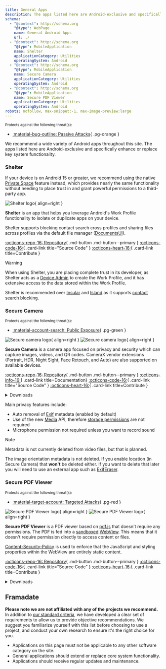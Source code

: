 ```yaml
---
title: General Apps
description: The apps listed here are Android-exclusive and specifically enhance or replace key system functionality.
schema:
  - "@context": http://schema.org
    "@type": WebPage
    name: General Android Apps
    url: ./
  - "@context": http://schema.org
    "@type": MobileApplication
    name: Shelter
    applicationCategory: Utilities
    operatingSystem: Android
  - "@context": http://schema.org
    "@type": MobileApplication
    name: Secure Camera
    applicationCategory: Utilities
    operatingSystem: Android
  - "@context": http://schema.org
    "@type": MobileApplication
    name: Secure PDF Viewer
    applicationCategory: Utilities
    operatingSystem: Android
robots: nofollow, max-snippet:-1, max-image-preview:large
---
```


<small>Protects against the following threat(s):</small>

- [:material-bug-outline: Passive Attacks](../basics/common-threats.md#security-and-privacy){ .pg-orange }

We recommend a wide variety of Android apps throughout this site. The apps listed here are Android-exclusive and specifically enhance or replace key system functionality.

### Shelter

If your device is on Android 15 or greater, we recommend using the native [Private Space](../os/android-overview.md#private-space) feature instead, which provides nearly the same functionality without needing to place trust in and grant powerful permissions to a third-party app.

<div class="admonition recommendation" markdown>

![Shelter logo](../assets/img/android/shelter.svg){ align=right }

**Shelter** is an app that helps you leverage Android's Work Profile functionality to isolate or duplicate apps on your device.

Shelter supports blocking contact search cross profiles and sharing files across profiles via the default file manager ([DocumentsUI](https://source.android.com/devices/architecture/modular-system/documentsui)).

[:octicons-repo-16: Repository](https://gitea.angry.im/PeterCxy/Shelter#shelter){ .md-button .md-button--primary }
[:octicons-code-16:](https://gitea.angry.im/PeterCxy/Shelter){ .card-link title="Source Code" }
[:octicons-heart-16:](https://patreon.com/PeterCxy){ .card-link title=Contribute }

</div>

<div class="admonition warning" markdown>
<p class="admonition-title">Warning</p>

When using Shelter, you are placing complete trust in its developer, as Shelter acts as a [Device Admin](https://developer.android.com/guide/topics/admin/device-admin) to create the Work Profile, and it has extensive access to the data stored within the Work Profile.

</div>

Shelter is recommended over [Insular](https://secure-system.gitlab.io/Insular) and [Island](https://github.com/oasisfeng/island) as it supports [contact search blocking](https://secure-system.gitlab.io/Insular/faq.html).

### Secure Camera

<small>Protects against the following threat(s):</small>

- [:material-account-search: Public Exposure](../basics/common-threats.md#limiting-public-information){ .pg-green }

<div class="admonition recommendation" markdown>

![Secure camera logo](../assets/img/android/secure_camera.svg#only-light){ align=right }
![Secure camera logo](../assets/img/android/secure_camera-dark.svg#only-dark){ align=right }

**Secure Camera** is a camera app focused on privacy and security which can capture images, videos, and QR codes. CameraX vendor extensions (Portrait, HDR, Night Sight, Face Retouch, and Auto) are also supported on available devices.

[:octicons-repo-16: Repository](https://github.com/GrapheneOS/Camera){ .md-button .md-button--primary }
[:octicons-info-16:](https://grapheneos.org/usage#camera){ .card-link title=Documentation}
[:octicons-code-16:](https://github.com/GrapheneOS/Camera){ .card-link title="Source Code" }
[:octicons-heart-16:](https://grapheneos.org/donate){ .card-link title=Contribute }

<details class="downloads" markdown>
<summary>Downloads</summary>

- [:simple-googleplay: Google Play](https://play.google.com/store/apps/details?id=app.grapheneos.camera.play)
- [:simple-github: GitHub](https://github.com/GrapheneOS/Camera/releases)
- [:material-cube-outline: GrapheneOS App Store](https://github.com/GrapheneOS/Apps/releases)

</details>

</div>

Main privacy features include:

- Auto removal of [Exif](https://en.wikipedia.org/wiki/Exif) metadata (enabled by default)
- Use of the new [Media](https://developer.android.com/training/data-storage/shared/media) API, therefore [storage permissions](https://developer.android.com/training/data-storage) are not required
- Microphone permission not required unless you want to record sound

<div class="admonition note" markdown>
<p class="admonition-title">Note</p>

Metadata is not currently deleted from video files, but that is planned.

The image orientation metadata is not deleted. If you enable location (in Secure Camera) that **won't** be deleted either. If you want to delete that later you will need to use an external app such as [ExifEraser](../data-redaction.md#exiferaser-android).

</div>

### Secure PDF Viewer

<small>Protects against the following threat(s):</small>

- [:material-target-account: Targeted Attacks](../basics/common-threats.md#attacks-against-specific-individuals){ .pg-red }

<div class="admonition recommendation" markdown>

![Secure PDF Viewer logo](../assets/img/android/secure_pdf_viewer.svg#only-light){ align=right }
![Secure PDF Viewer logo](../assets/img/android/secure_pdf_viewer-dark.svg#only-dark){ align=right }

**Secure PDF Viewer** is a PDF viewer based on [pdf.js](https://en.wikipedia.org/wiki/PDF.js) that doesn't require any permissions. The PDF is fed into a [sandboxed](https://en.wikipedia.org/wiki/Sandbox_\(software_development\)) [WebView](https://developer.android.com/guide/webapps/webview). This means that it doesn't require permission directly to access content or files.

[Content-Security-Policy](https://en.wikipedia.org/wiki/Content_Security_Policy) is used to enforce that the JavaScript and styling properties within the WebView are entirely static content.

[:octicons-repo-16: Repository](https://github.com/GrapheneOS/PdfViewer){ .md-button .md-button--primary }
[:octicons-code-16:](https://github.com/GrapheneOS/PdfViewer){ .card-link title="Source Code" }
[:octicons-heart-16:](https://grapheneos.org/donate){ .card-link title=Contribute }

<details class="downloads" markdown>
<summary>Downloads</summary>

- [:simple-googleplay: Google Play](https://play.google.com/store/apps/details?id=app.grapheneos.pdfviewer.play)
- [:simple-github: GitHub](https://github.com/GrapheneOS/PdfViewer/releases)
- [:material-cube-outline: GrapheneOS App Store](https://github.com/GrapheneOS/Apps/releases)

</details>

</div>

## Framadate

**Please note we are not affiliated with any of the projects we recommend.** In addition to [our standard criteria](../about/criteria.md), we have developed a clear set of requirements to allow us to provide objective recommendations. We suggest you familiarize yourself with this list before choosing to use a project, and conduct your own research to ensure it's the right choice for you.

- Applications on this page must not be applicable to any other software category on the site.
- General applications should extend or replace core system functionality.
- Applications should receive regular updates and maintenance.
